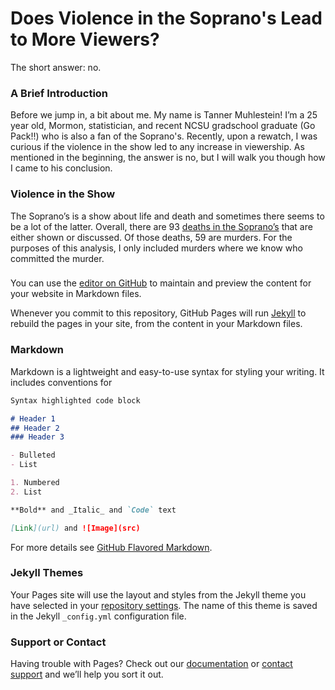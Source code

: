 # Does Violence in the Soprano's Lead to More Viewers?

The short answer: no.

### A Brief Introduction

Before we jump in, a bit about me. My name is Tanner Muhlestein! I’m a 25 year old, Mormon, statistician, and recent NCSU gradschool graduate (Go Pack!!) who is also a fan of the Soprano's. Recently, upon a rewatch, I was curious if the violence in the show led to any increase in viewership. As mentioned in the beginning, the answer is no, but I will walk you though how I came to his conclusion.

### Violence in the Show

The Soprano’s is a show about life and death and sometimes there seems to be a lot of the latter. Overall, there are 93 [deaths in the Soprano’s](https://sopranos.fandom.com/wiki/List_of_deaths) that are either shown or discussed. Of those deaths, 59 are murders. For the purposes of this analysis, I only included murders where we know who committed the murder.  

### 

You can use the [editor on GitHub](https://github.com/tmuhlest/sopranos/edit/gh-pages/index.md) to maintain and preview the content for your website in Markdown files.

Whenever you commit to this repository, GitHub Pages will run [Jekyll](https://jekyllrb.com/) to rebuild the pages in your site, from the content in your Markdown files.

### Markdown

Markdown is a lightweight and easy-to-use syntax for styling your writing. It includes conventions for

```markdown
Syntax highlighted code block

# Header 1
## Header 2
### Header 3

- Bulleted
- List

1. Numbered
2. List

**Bold** and _Italic_ and `Code` text

[Link](url) and ![Image](src)
```

For more details see [GitHub Flavored Markdown](https://guides.github.com/features/mastering-markdown/).

### Jekyll Themes

Your Pages site will use the layout and styles from the Jekyll theme you have selected in your [repository settings](https://github.com/tmuhlest/sopranos/settings/pages). The name of this theme is saved in the Jekyll `_config.yml` configuration file.

### Support or Contact

Having trouble with Pages? Check out our [documentation](https://docs.github.com/categories/github-pages-basics/) or [contact support](https://support.github.com/contact) and we’ll help you sort it out.
